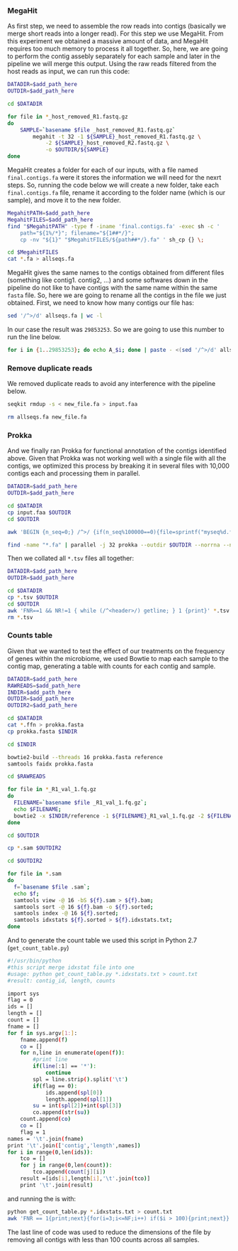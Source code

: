 ### MegaHit

As first step, we need to assemble the row reads into contigs (basically we merge short reads into a longer read). For this step we use MegaHit. From this experiment we obtained a massive amount of data, and MegaHit requires too much memory to process it all together. So, here, we are going to perform the contig assebly separately for each sample and later in the pipeline we will merge this output. Using the raw reads filtered from the host reads as input, we can run this code:

```bash
DATADIR=$add_path_here
OUTDIR=$add_path_here

cd $DATADIR

for file in *_host_removed_R1.fastq.gz
do
    SAMPLE=`basename $file _host_removed_R1.fastq.gz`
		megahit -t 32 -1 ${SAMPLE}_host_removed_R1.fastq.gz \
			-2 ${SAMPLE}_host_removed_R2.fastq.gz \
			-o $OUTDIR/${SAMPLE}
done 
```

MegaHit creates a folder for each of our inputs, with a file named `final.contigs.fa` were it stores the information we will need for the nexrt steps. So, running the code below we will create a new folder, take each `final.contigs.fa` file, rename it according to the folder name (which is our sample), and move it to the new folder.

```bash
MegahitPATH=$add_path_here
MegahitFILES=$add_path_here
find "$MegahitPATH" -type f -iname 'final.contigs.fa' -exec sh -c '
    path="${1%/*}"; filename="${1##*/}";
    cp -nv "${1}" "$MegahitFILES/${path##*/}.fa" ' sh_cp {} \;

cd $MegahitFILES
cat *.fa > allseqs.fa
```

MegaHit gives the same names to the contigs obtained from different files (something like contig1. contig2, ...) and some softwares down in the pipeline do not like to have contigs with the same name within the same `fasta` file. So, here we are going to rename all the contigs in the file we just obtained. First, we need to know how many contigs our file has:

```bash
sed '/^>/d' allseqs.fa | wc -l
```
In our case the result was `29853253`. So we are going to use this number to run the line below.

```bash
for i in {1..29853253}; do echo A_$i; done | paste - <(sed '/^>/d' allseqs.fa) | sed -e 's/^/>/' -e 's/\t/\n/' > new_file.fa
```

### Remove duplicate reads

We removed duplicate reads to avoid any interference with the pipeline below.

```bash
seqkit rmdup -s < new_file.fa > input.faa

rm allseqs.fa new_file.fa
```

### Prokka

And we finally ran Prokka for functional annotation of the contigs identified above. Given that Prokka was not working well with a single file with all the contigs, we optimized this process by breaking it in several files with 10,000 contigs each and processing them in parallel.

```bash
DATADIR=$add_path_here
OUTDIR=$add_path_here

cd $DATADIR
cp input.faa $OUTDIR
cd $OUTDIR

awk 'BEGIN {n_seq=0;} /^>/ {if(n_seq%100000==0){file=sprintf("myseq%d.fa",n_seq);} print >> file; n_seq++; next;} { print >> file; }' < input.faa

find -name "*.fa" | parallel -j 32 prokka --outdir $OUTDIR --norrna --notrna --metagenome --force --cpus 1 --prefix {}\.prokka {}
```

Then we collated all `*.tsv` files all together:

```bash
DATADIR=$add_path_here
OUTDIR=$add_path_here

cd $DATADIR
cp *.tsv $OUTDIR
cd $OUTDIR
awk 'FNR==1 && NR!=1 { while (/^<header>/) getline; } 1 {print}' *.tsv > prokka.txt
rm *.tsv
```

### Counts table

Given that we wanted to test the effect of our treatments on the frequency of genes within the microbiome, we used Bowtie to map each sample to the contig map, generating a table with counts for each contig and sample.


```bash
DATADIR=$add_path_here
RAWREADS=$add_path_here
INDIR=$add_path_here
OUTDIR=$add_path_here
OUTDIR2=$add_path_here

cd $DATADIR
cat *.ffn > prokka.fasta
cp prokka.fasta $INDIR

cd $INDIR

bowtie2-build --threads 16 prokka.fasta reference
samtools faidx prokka.fasta

cd $RAWREADS

for file in *_R1_val_1.fq.gz
do
  FILENAME=`basename $file _R1_val_1.fq.gz`;
  echo $FILENAME;
  bowtie2 -x $INDIR/reference -1 ${FILENAME}_R1_val_1.fq.gz -2 ${FILENAME}_R2_val_2.fq.gz -p 16 -S $OUTDIR/${FILENAME}.sam;
done

cd $OUTDIR

cp *.sam $OUTDIR2

cd $OUTDIR2

for file in *.sam
do
  f=`basename $file .sam`;
  echo $f;
  samtools view -@ 16 -bS ${f}.sam > ${f}.bam;
  samtools sort -@ 16 ${f}.bam -o ${f}.sorted;
  samtools index -@ 16 ${f}.sorted;
  samtools idxstats ${f}.sorted > ${f}.idxstats.txt;
done

```

And to generate the count table we used this script in Python 2.7 (`get_count_table.py`)

```bash
#!/usr/bin/python
#this script merge idxstat file into one
#usage: python get_count_table.py *.idxstats.txt > count.txt
#result: contig_id, length, counts

import sys
flag = 0
ids = []
length = []
count = []
fname = []
for f in sys.argv[1:]:
    fname.append(f)
    co = []
    for n,line in enumerate(open(f)):
        #print line
        if(line[:1] == '*'):
            continue
        spl = line.strip().split('\t')
        if(flag == 0):
            ids.append(spl[0])
            length.append(spl[1])
        su = int(spl[2])+int(spl[3])
        co.append(str(su))
    count.append(co)
    co = []
    flag = 1
names = '\t'.join(fname)
print '\t'.join(['contig','length',names])
for i in range(0,len(ids)):
    tco = []
    for j in range(0,len(count)):
        tco.append(count[j][i])
    result =[ids[i],length[i],'\t'.join(tco)]
    print '\t'.join(result)
```

and running the is with:

```bash
python get_count_table.py *.idxstats.txt > count.txt
awk 'FNR == 1{print;next}{for(i=3;i<=NF;i++) if($i > 100){print;next}}' count.txt > count2.txt
```

The last line of code was used to reduce the dimensions of the file by removing all contigs with less than 100 counts across all samples.
